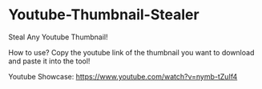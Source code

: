 # Youtube-Thumbnail-Stealer
Steal Any Youtube Thumbnail!


How to use?
Copy the youtube link of the thumbnail you want to download and paste it into the tool!

Youtube Showcase:
https://www.youtube.com/watch?v=nymb-tZuIf4
